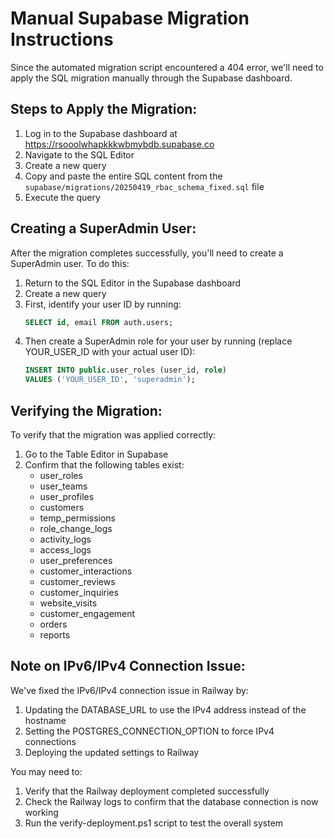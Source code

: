 # Manual Supabase Migration Instructions

Since the automated migration script encountered a 404 error, we'll need to apply the SQL migration manually through the Supabase dashboard.

## Steps to Apply the Migration:

1. Log in to the Supabase dashboard at https://rsooolwhapkkkwbmybdb.supabase.co
2. Navigate to the SQL Editor
3. Create a new query
4. Copy and paste the entire SQL content from the `supabase/migrations/20250419_rbac_schema_fixed.sql` file
5. Execute the query

## Creating a SuperAdmin User:

After the migration completes successfully, you'll need to create a SuperAdmin user. To do this:

1. Return to the SQL Editor in the Supabase dashboard
2. Create a new query
3. First, identify your user ID by running:
   ```sql
   SELECT id, email FROM auth.users;
   ```
4. Then create a SuperAdmin role for your user by running (replace YOUR_USER_ID with your actual user ID):
   ```sql
   INSERT INTO public.user_roles (user_id, role)
   VALUES ('YOUR_USER_ID', 'superadmin');
   ```

## Verifying the Migration:

To verify that the migration was applied correctly:

1. Go to the Table Editor in Supabase
2. Confirm that the following tables exist:
   - user_roles
   - user_teams
   - user_profiles
   - customers
   - temp_permissions
   - role_change_logs
   - activity_logs
   - access_logs
   - user_preferences
   - customer_interactions
   - customer_reviews
   - customer_inquiries
   - website_visits
   - customer_engagement
   - orders
   - reports

## Note on IPv6/IPv4 Connection Issue:

We've fixed the IPv6/IPv4 connection issue in Railway by:
1. Updating the DATABASE_URL to use the IPv4 address instead of the hostname
2. Setting the POSTGRES_CONNECTION_OPTION to force IPv4 connections
3. Deploying the updated settings to Railway

You may need to:
1. Verify that the Railway deployment completed successfully
2. Check the Railway logs to confirm that the database connection is now working
3. Run the verify-deployment.ps1 script to test the overall system
